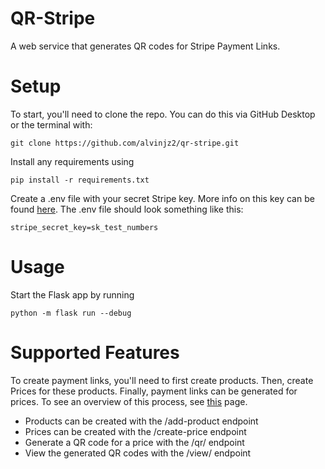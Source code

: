 # QR-Stripe
A web service that generates QR codes for Stripe Payment Links.

# Setup
To start, you'll need to clone the repo. You can do this via GitHub Desktop or the terminal with: 
```
git clone https://github.com/alvinjz2/qr-stripe.git
```

Install any requirements using 
```
pip install -r requirements.txt
```
Create a .env file with your secret Stripe key. More info on this key can be found [here](https://stripe.com/docs/keys). The .env file should look something like this:
```
stripe_secret_key=sk_test_numbers
```

# Usage
Start the Flask app by running 
```
python -m flask run --debug

```

# Supported Features
To create payment links, you'll need to first create products. Then, create Prices for these products. Finally, payment links can be generated for prices. To see an overview of this process, see [this](https://stripe.com/docs/payment-links/api) page.
- Products can be created with the /add-product endpoint
- Prices can be created with the /create-price endpoint
- Generate a QR code for a price with the /qr/<priceid> endpoint
- View the generated QR codes with the /view/<priceid> endpoint
